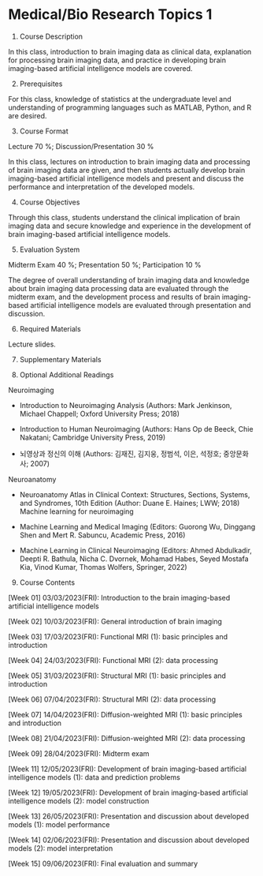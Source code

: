 # Medical/Bio Research Topics 1
1. Course Description

In this class, introduction to brain imaging data as clinical data, explanation for processing brain imaging data, and practice in developing brain imaging-based artificial intelligence models are covered.


2. Prerequisites

For this class, knowledge of statistics at the undergraduate level and understanding of programming languages such as MATLAB, Python, and R are desired.


3. Course Format

Lecture	70 %; Discussion/Presentation	30 %

In this class, lectures on introduction to brain imaging data and processing of brain imaging data are given, and then students actually develop brain imaging-based artificial intelligence models and present and discuss the performance and interpretation of the developed models.


4. Course Objectives

Through this class, students understand the clinical implication of brain imaging data and secure knowledge and experience in the development of brain imaging-based artificial intelligence models.


5. Evaluation System

Midterm Exam 40 %; 
Presentation 50 %; 
Participation 10 %

The degree of overall understanding of brain imaging data and knowledge about brain imaging data processing data are evaluated through the midterm exam, and the development process and results of brain imaging-based artificial intelligence models are evaluated through presentation and discussion.


6. Required Materials

Lecture slides.


7. Supplementary Materials


8. Optional Additional Readings

Neuroimaging

- Introduction to Neuroimaging Analysis (Authors: Mark Jenkinson, Michael Chappell; Oxford University Press; 2018)

- Introduction to Human Neuroimaging (Authors: Hans Op de Beeck, Chie Nakatani; Cambridge University Press, 2019)

- 뇌영상과 정신의 이해 (Authors: 김재진, 김지웅, 정범석, 이은, 석정호; 중앙문화사; 2007)

Neuroanatomy

- Neuroanatomy Atlas in Clinical Context: Structures, Sections, Systems, and Syndromes, 10th Edition (Author:  Duane E. Haines; LWW; 2018)
Machine learning for neuroimaging

- Machine Learning and Medical Imaging (Editors: Guorong Wu, Dinggang Shen and Mert R. Sabuncu, Academic Press, 2016)

- Machine Learning in Clinical Neuroimaging (Editors: Ahmed Abdulkadir, Deepti R. Bathula, Nicha C. Dvornek, Mohamad Habes, Seyed Mostafa Kia, Vinod Kumar, Thomas Wolfers, Springer, 2022)

9. Course Contents

[Week 01] 03/03/2023(FRI): Introduction to the brain imaging-based artificial intelligence models

[Week 02] 10/03/2023(FRI): General introduction of brain imaging

[Week 03] 17/03/2023(FRI): Functional MRI (1): basic principles and introduction

[Week 04] 24/03/2023(FRI): Functional MRI (2): data processing

[Week 05] 31/03/2023(FRI): Structural MRI (1): basic principles and introduction

[Week 06] 07/04/2023(FRI): Structural MRI (2): data processing

[Week 07] 14/04/2023(FRI): Diffusion-weighted MRI (1): basic principles and introduction

[Week 08] 21/04/2023(FRI): Diffusion-weighted MRI (2): data processing

[Week 09] 28/04/2023(FRI): Midterm exam

[Week 11] 12/05/2023(FRI): Development of brain imaging-based artificial intelligence models (1): data and prediction problems

[Week 12] 19/05/2023(FRI): Development of brain imaging-based artificial intelligence models (2): model construction

[Week 13] 26/05/2023(FRI): Presentation and discussion about developed models (1): model performance

[Week 14] 02/06/2023(FRI): Presentation and discussion about developed models (2): model interpretation

[Week 15] 09/06/2023(FRI): Final evaluation and summary
